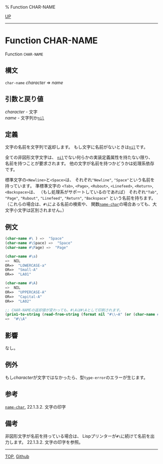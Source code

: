 % Function CHAR-NAME

[UP](13.2.html)  

---

# Function CHAR-NAME


Function `CHAR-NAME`


## 構文

`char-name` *character* => *name*


## 引数と戻り値

*character* - 文字  
*name* - 文字列か[`nil`](5.3.nil-variable.html)


## 定義

文字の名前を文字列で返却します。
もし文字に名前がないときは[`nil`](5.3.nil-variable.html)です。

全ての非図形文字文字は、
[`nil`](5.3.nil-variable.html)でない何らかの実装定義属性を持たない限り、
名前を持つことが要求されます。
他の文字が名前を持つかどうかは処理系依存です。

標準文字の`<Newline>`と`<Space>`は、
それぞれ`"Newline"`, `"Space"`という名前を持っています。
準標準文字の
`<Tab>`, `<Page>`, `<Rubout>`, `<Linefeed>`, `<Return>`, `<Backspace>`は、
（もし処理系がサポートしているのであれば）
それぞれ`"Tab"`, `"Page"`, `"Rubout"`, `"Linefeed"`, `"Return"`, `"Backspace"`
という名前を持ちます。
（これらの場合は、`#\`による名前の検索や、
関数[`name-char`](13.2.name-char.html)の場合あっても、大文字小文字は区別されません。）


## 例文

```lisp
(char-name #\ ) =>  "Space"
(char-name #\Space) =>  "Space"
(char-name #\Page) =>  "Page"

(char-name #\a)
=>  NIL
OR=>  "LOWERCASE-a"
OR=>  "Small-A"
OR=>  "LA01"

(char-name #\A)
=>  NIL
OR=>  "UPPERCASE-A"
OR=>  "Capital-A"
OR=>  "LA02"

;; CHAR-NAMEの返却値が変わっても、#\Aは#\Aとして印刷されます。
(prin1-to-string (read-from-string (format nil "#\\~A" (or (char-name #\A) "A"))))
=>  "#\\A"
```


## 影響

なし。


## 例外

もし*character*が文字ではなかったら、型`type-error`のエラーが生じます。


## 参考

[`name-char`](13.2.name-char.html), 22.1.3.2. 文字の印字


## 備考

非図形文字が名前を持っている場合は、
Lispプリンターが`#\`に続けて名前を出力します。
22.1.3.2. 文字の印字を参照。


---
[TOP](index.html),  [Github](https://github.com/nptcl/npt-japanese)


